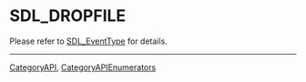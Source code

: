 # SDL_DROPFILE

Please refer to [SDL_EventType](SDL_EventType) for details.

----
[CategoryAPI](CategoryAPI), [CategoryAPIEnumerators](CategoryAPIEnumerators)

